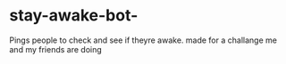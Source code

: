 # stay-awake-bot-
Pings people to check and see if theyre awake. made for a challange me and my friends are doing
